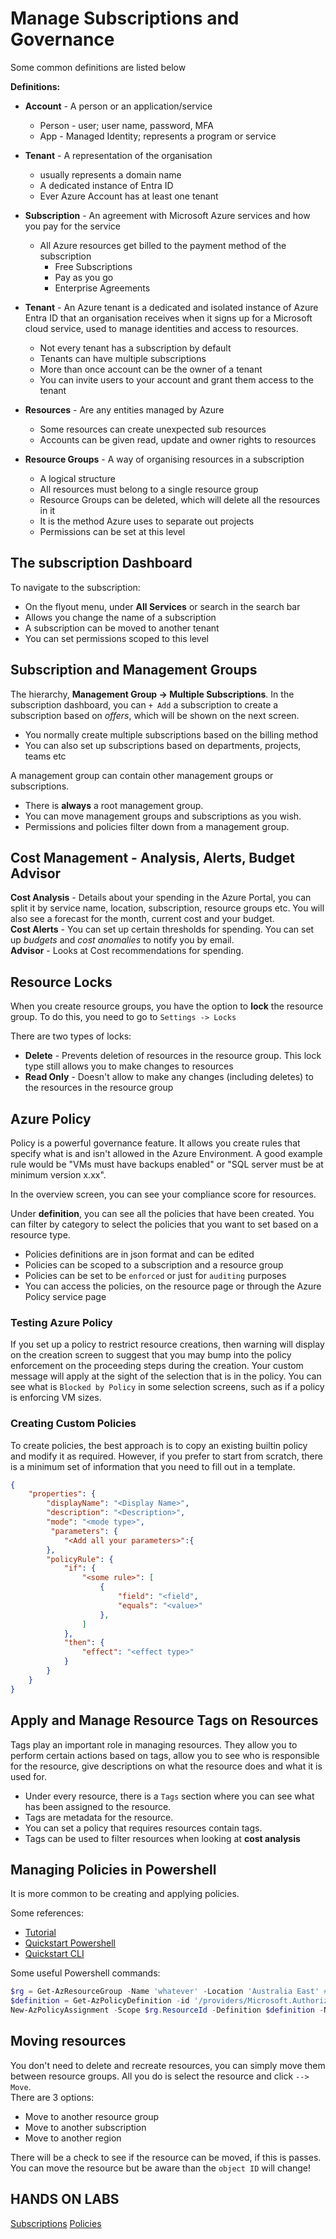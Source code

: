 # Manage Subscriptions and Governance

Some common definitions are listed below

**Definitions:**

- **Account** - A person or an application/service
  - Person - user; user name, password, MFA
  - App - Managed Identity; represents a program or service

- **Tenant** - A representation of the organisation
  - usually represents a domain name
  - A dedicated instance of Entra ID
  - Ever Azure Account has at least one tenant

- **Subscription** - An agreement with Microsoft Azure services and how you pay for the service
  - All Azure resources get billed to the payment method of the subscription
    - Free Subscriptions
    - Pay as you go
    - Enterprise Agreements

- **Tenant** - An Azure tenant is a dedicated and isolated instance of Azure Entra ID that an organisation receives when it signs up for a Microsoft cloud service, used to manage identities and access to resources.
  - Not every tenant has a subscription by default
  - Tenants can have multiple subscriptions
  - More than once account can be the owner of a tenant
  - You can invite users to your account and grant them access to the tenant

- **Resources** - Are any entities managed by Azure
  - Some resources can create unexpected sub resources
  - Accounts can be given read, update and owner rights to resources

- **Resource Groups** - A way of organising resources in a subscription
  - A logical structure
  - All resources must belong to a single resource group
  - Resource Groups can be deleted, which will delete all the resources in it
  - It is the method Azure uses to separate out projects
  - Permissions can be set at this level

## The subscription Dashboard

To navigate to the subscription:

- On the flyout menu, under **All Services** or search in the search bar
- Allows you change the name of a subscription
- A subscription can be moved to another tenant
- You can set permissions scoped to this level

## Subscription and Management Groups  

The hierarchy, **Management Group -> Multiple Subscriptions**. In the subscription dashboard, you can `+ Add` a subscription to create a subscription based on *offers*, which will be shown on the next screen.

- You normally create multiple subscriptions based on the billing method
- You can also set up subscriptions based on departments, projects, teams etc

A management group can contain other management groups or subscriptions.  

- There is **always** a root management group.  
- You can move management groups and subscriptions as you wish.  
- Permissions and policies filter down from a management group.  

## Cost Management - Analysis, Alerts, Budget Advisor

**Cost Analysis** - Details about your spending in the Azure Portal, you can split it by service name, location, subscription, resource groups etc. You will also see a forecast for the month, current cost and your budget.  
**Cost Alerts** - You can set up certain thresholds for spending. You can set up *budgets* and *cost anomalies* to notify you by email.  
**Advisor** - Looks at Cost recommendations for spending.  

## Resource Locks

When you create resource groups, you have the option to **lock** the resource group. To do this, you need to go to `Settings -> Locks`  

There are two types of locks:

- **Delete** - Prevents deletion of resources in the resource group. This lock type still allows you to make changes to resources
- **Read Only** - Doesn't allow to make any changes (including deletes) to the resources in the resource group

## Azure Policy

Policy is a powerful governance feature. It allows you create rules that specify what is and isn't allowed in the Azure Environment. A good example rule would be "VMs must have backups enabled" or "SQL server must be at minimum version x.xx".

In the overview screen, you can see your compliance score for resources.

Under **definition**, you can see all the policies that have been created. You can filter by category to select the policies that you want to set based on a resource type.

- Policies definitions are in json format and can be edited
- Policies can be scoped to a subscription and a resource group
- Policies can be set to be `enforced` or just for `auditing` purposes
- You can access the policies, on the resource page or through the Azure Policy service page

### Testing Azure Policy

If you set up a policy to restrict resource creations, then warning will display on the creation screen to suggest that you may bump into the policy enforcement on the proceeding steps during the creation. Your custom message will apply at the sight of the selection that is in the policy. You can see what is `Blocked by Policy` in some selection screens, such as if a policy is enforcing VM sizes.  

### Creating Custom Policies

To create policies, the best approach is to copy an existing builtin policy and modify it as required. However, if you prefer to start from scratch, there is a minimum set of information that you need to fill out in a template.

```json
{
    "properties": {
        "displayName": "<Display Name>",
        "description": "<Description>",
        "mode": "<mode type>",
         "parameters": {
            "<Add all your parameters>":{
        },
        "policyRule": {
            "if": {
                "<some rule>": [
                    {
                        "field": "<field",
                        "equals": "<value>"
                    },
                ]
            },
            "then": {
                "effect": "<effect type>"
            }
        }
    }
}
```

## Apply and Manage Resource Tags on Resources

Tags play an important role in managing resources. They allow you to perform certain actions based on tags, allow you to see who is responsible for the resource, give descriptions on what the resource does and what it is used for.

- Under every resource, there is a `Tags` section where you can see what has been assigned to the resource.  
- Tags are metadata for the resource.  
- You can set a policy that requires resources contain tags.  
- Tags can be used to filter resources when looking at **cost analysis**
  
## Managing Policies in Powershell  

It is more common to be creating and applying policies.  

Some references:

- [Tutorial](https://learn.microsoft.com/en-us/azure/governance/policy/tutorials/create-and-manage)
- [Quickstart Powershell](https://learn.microsoft.com/en-us/azure/governance/policy/assign-policy-powershell)
- [Quickstart CLI](https://learn.microsoft.com/en-us/azure/governance/policy/assign-policy-azurecli)

Some useful Powershell commands:  

```powershell
$rg = Get-AzResourceGroup -Name 'whatever' -Location 'Australia East' # stores the resource group values in the $rg object **$rg.ResourceGroupName** will return the name of the resource group.  
$definition = Get-AzPolicyDefinition -id '/providers/Microsoft.Authorization/PolicyDefinitions/32y89h-d32c2-d32'` # will get a definition and store it in the object $definition
New-AzPolicyAssignment -Scope $rg.ResourceId -Definition $definition -Name 'VM Policy' -DisplayName 'VM Policy' -Identity '<managed identity>' # Assign the policy to the resource group
```

## Moving resources  

You don't need to delete and recreate resources, you can simply move them between resource groups. All you do is select the resource and click `--> Move`.  
There are 3 options:

- Move to another resource group
- Move to another subscription
- Move to another region

There will be a check to see if the resource can be moved, if this is passes. You can move the resource but be aware than the `object ID` will change!

## HANDS ON LABS

[Subscriptions](https://github.com/MicrosoftLearning/AZ-104-MicrosoftAzureAdministrator/blob/master/Instructions/Labs/LAB_02a_Manage_Subscriptions_and_RBAC_Entra.md)
[Policies](https://github.com/MicrosoftLearning/AZ-104-MicrosoftAzureAdministrator/blob/master/Instructions/Labs/LAB_02b-Manage_Governance_via_Azure_Policy.md)
